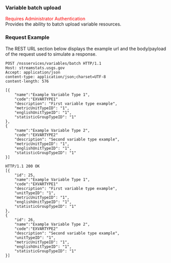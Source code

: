 ### Variable batch upload
<span style="color:red">Requires Administrator Authentication</span>  
Provides the ability to batch upload variable resources.

### Request Example
The REST URL section below displays the example url and the body/payload of the request used to simulate a response.

```
POST /nssservices/variables/batch HTTP/1.1
Host: streamstats.usgs.gov
Accept: application/json
content-type: application/json;charset=UTF-8
content-length: 576

[{
    "name":"Example Variable Type 1",
    "code":"EXVARTYPE1"
    "description": "First variable type example",
    "metricUnitTypeID": "1",
    "englishUnitTypeID": "1",
    "statisticGroupTypeID": "1"
},
{
    "name":"Example Variable Type 2",
    "code":"EXVARTYPE2"
    "description": "Second variable type example",
    "metricUnitTypeID": "1",
    "englishUnitTypeID": "1",
    "statisticGroupTypeID": "1"
}]
```

```
HTTP/1.1 200 OK
[{
	"id": 25,
	"name":"Example Variable Type 1",
    "code":"EXVARTYPE1"
    "description": "First variable type example",
    "unitTypeID": "1",
    "metricUnitTypeID": "1",
    "englishUnitTypeID": "1",
    "statisticGroupTypeID": "1"
},
{
	"id": 26,
	"name":"Example Variable Type 2",
    "code":"EXVARTYPE2"
    "description": "Second variable type example",
    "unitTypeID": "1",
    "metricUnitTypeID": "1",
    "englishUnitTypeID": "1",
    "statisticGroupTypeID": "1"
}]
```